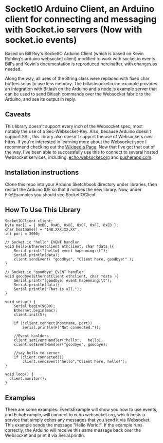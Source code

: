 # SocketIO Arduino Client, an Arduino client for connecting and messaging with Socket.io servers (Now with socket.io events)

Based on Bill Roy's SocketIO Arduino Client (which is based on Kevin Rohling's arduino websocket client) modified to work with socket.io events. Bill's and Kevin's documentation is reproduced hereinafter, with changes as needed.

Along the way, all uses of the String class were replaced with fixed char buffers so as to use less memory.
The bitlashsocketio.ino example provides an integration with Bitlash on the Arduino and a node.js example server that can be used to send Bitlash commands over the Websocket fabric to the Arduino, and see its output in reply.


## Caveats

This library doesn't support every inch of the Websocket spec, most notably the use of a Sec-Websocket-Key.  Also, because Arduino doesn't support SSL, this library also doesn't support the use of Websockets over https.  If you're interested in learning more about the Websocket spec I recommend checking out the [Wikipedia Page](http://en.wikipedia.org/wiki/WebSocket).  Now that I've got that out of the way, I've been able to successfully use this to connect to several hosted Websocket services, including: [echo.websocket.org](http://websocket.org/echo.html) and [pusherapp.com](http://pusherapp.com).

## Installation instructions

Clone this repo into your Arduino Sketchbook directory under libraries, then restart the Arduino IDE so that it notices the new library.  Now, under File\Examples you should see SocketIOClient.  

## How To Use This Library

```
SocketIOClient client;
byte mac[] = { 0xDE, 0xAD, 0xBE, 0xEF, 0xFE, 0xED };
char hostname[] = "148.XXX.XX.XX";
int port = 3000;

// Socket.io "hello" EVENT handler
void hello(EthernetClient ethclient, char *data ){
    Serial.print("[hello] event hapenning:\t");
    Serial.println(data);
    client.sendEvent( "goodbye", "Client here, goodbye!" );
}

// Socket.io "goodbye" EVENT handler
void goodbye(EthernetClient ethclient, char *data ){
    Serial.print("[goodbye] event hapenning:\t");
    Serial.println(data);
    Serial.println("That is all.");
}

void setup() {
	Serial.begin(9600);
	Ethernet.begin(mac);
    client.init(5);
       
    if (!client.connect(hostname, port)) 
        Serial.println(F("Not connected."));

    //Event hanlders
    client.setEventHandler("hello",   hello);
    client.setEventHandler("goodbye", goodbye);

    //say hello to server
	if (client.connected())
        client.sendEvent("hello","Client here, hello!");
}

void loop() {
  client.monitor();
}

```

## Examples

There are some examples: EventsExample will show you how to use events, and EchoExample, will connect to echo.websocket.org, which hosts a service that simply echos any messages that you send it via Websocket.  This example sends the message "Hello World!".  If the example runs correctly, the Arduino will receive this same message back over the Websocket and print it via Serial.println.